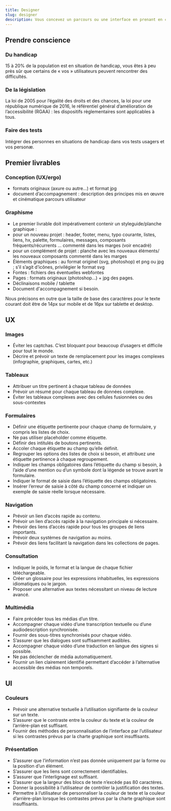 ```yaml
---
title: Designer
slug: designer
description: Vous concevez un parcours ou une interface en prenant en compte tous les usagers
---
```



## Prendre conscience
### Du handicap
15 à 20% de la population est en situation de handicap, vous êtes à peu près sûr que certains de « vos » utilisateurs peuvent rencontrer des difficultés.

### De la législation
La loi de 2005 pour l’égalité des droits et des chances, la loi pour une république numérique de 2016, le référentiel général d’amélioration de l’accessibilité (RGAA) : les dispositifs règlementaires sont applicables à tous.

### Faire des tests
Intégrer des personnes en situations de handicap dans vos tests usagers et vos personæ.

## Premier livrables

### Conception (UX/ergo)

* formats originaux (axure ou autre…) et format jpg
* document d’accompagnement : description des principes mis en œuvre et cinématique parcours utilisateur

### Graphisme

* Le premier livrable doit impérativement contenir un styleguide/planche graphique :
* pour un nouveau projet : header, footer, menu, typo courante, listes, liens, hx, palette, formulaires, messages, composants fréquents/récurrents … commenté dans les marges (voir encadré)
* pour un complément de projet : planche avec les nouveaux éléments/ les nouveaux composants commenté dans les marges
* Éléments graphiques : au format originel (svg, photoshop) et png ou jpg ; s’il s’agit d’icônes, privilégier le format svg
* Fontes : fichiers des éventuelles webfontes
* Pages : formats originaux (photoshop…) + jpg des pages.
* Déclinaisons mobile / tablette
* Document d'accompagnement si besoin.

Nous précisons en outre que la taille de base des caractères pour le texte courant doit être de 14px sur mobile et de 16px sur tablette et desktop.

## UX

### Images

* Éviter les captchas. C’est bloquant pour beaucoup d’usagers et difficile pour tout le monde.
* Décrire et prévoir un texte de remplacement pour les images complexes (infographie, graphiques, cartes, etc.)

### Tableaux

* Attribuer un titre pertinent à chaque tableau de données
* Prévoir un résumé pour chaque tableau de données complexe.
* Éviter les tableaux complexes avec des cellules fusionnées ou des sous-contextes

### Formulaires

* Définir une étiquette pertinente pour chaque champ de formulaire, y compris les listes de choix.
* Ne pas utiliser placeholder comme étiquette.
* Définir des intitulés de boutons pertinents.
* Accoler chaque étiquette au champ qu’elle définit.
* Regrouper les options des listes de choix si besoin, et attribuez une étiquette pertinence à chaque regroupement.
* Indiquer les champs obligatoires dans l’étiquette du champ si besoin, à l’aide d’une mention ou d’un symbole dont la légende se trouve avant le formulaire.
* Indiquer le format de saisie dans l’étiquette des champs obligatoires.
* Insérer l’erreur de saisie à côté du champ concerné et indiquer un exemple de saisie réelle lorsque nécessaire.

### Navigation

* Prévoir un lien d’accès rapide au contenu.
* Prévoir un lien d’accès rapide à la navigation principale si nécessaire.
* Prévoir des liens d’accès rapide pour tous les groupes de liens importants.
* Prévoir deux systèmes de navigation au moins.
* Prévoir des liens facilitant la navigation dans les collections de pages.

### Consultation

* Indiquer le poids, le format et la langue de chaque fichier téléchargeable.
* Créer un glossaire pour les expressions inhabituelles, les expressions idiomatiques ou le jargon.
* Proposer une alternative aux textes nécessitant un niveau de lecture avancé.

### Multimédia

* Faire précéder tous les médias d’un titre.
* Accompagner chaque vidéo d’une transcription textuelle ou d’une audiodescription synchronisée.
* Fournir des sous-titres synchronisés pour chaque vidéo.
* S’assurer que les dialogues sont suffisamment audibles.
* Accompagner chaque vidéo d’une traduction en langue des signes si possible.
* Ne pas déclencher de média automatiquement.
* Fournir un lien clairement identifié permettant d’accéder à l’alternative accessible des médias non temporels.

## UI

### Couleurs

* Prévoir une alternative textuelle à l’utilisation signifiante de la couleur sur un texte.
* S’assurer que le contraste entre la couleur du texte et la couleur de l’arrière-plan est suffisant.
* Fournir des méthodes de personnalisation de l’interface par l’utilisateur si les contrastes prévus par la charte graphique sont insuffisants.

### Présentation

* S’assurer que l’information n’est pas donnée uniquement par la forme ou la position d’un élément.
* S’assurer que les liens sont correctement identifiables.
* S’assurer que l’interlignage est suffisant.
* S’assurer que la largeur des blocs de texte n’excède pas 80 caractères.
* Donner la possibilité à l’utilisateur de contrôler la justification des textes.
* Permettre à l’utilisateur de personnaliser la couleur de texte et la couleur d’arrière-plan lorsque les contrastes prévus par la charte graphique sont insuffisants.